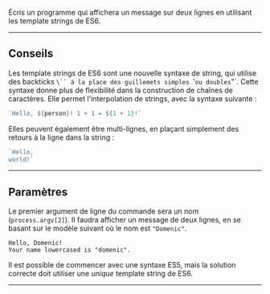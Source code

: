Écris un programme qui affichera un message sur deux lignes en utilisant les template strings de ES6.

----------------------------------------------------------------------
## Conseils

Les template strings de ES6 sont une nouvelle syntaxe de string, qui utilise des backticks `\`` à la place des guillemets simples `'` ou doubles `"`. Cette syntaxe donne plus de flexibilité dans la construction de chaînes de caractères. Elle permet l'interpolation de strings, avec la syntaxe suivante :

```js
`Hello, ${person}! 1 + 1 = ${1 + 1}!`
```

Elles peuvent également être multi-lignes, en plaçant simplement des retours à la ligne dans la string :

```js
`Hello,
world!`
```

----------------------------------------------------------------------
## Paramètres

Le premier argument de ligne du commande sera un nom (`process.argv[2]`). Il faudra afficher un message de deux lignes, en se basant sur le modèle suivant où le nom est `"Domenic"`.

```
Hello, Domenic!
Your name lowercased is "domenic".
```

Il est possible de commencer avec une syntaxe ES5, mais la solution correcte doit utiliser une _unique_ template string de ES6.

----------------------------------------------------------------------
